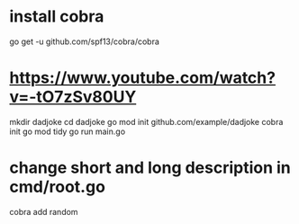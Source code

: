 # install cobra
go get -u github.com/spf13/cobra/cobra

# https://www.youtube.com/watch?v=-tO7zSv80UY
mkdir dadjoke
cd dadjoke
go mod init github.com/example/dadjoke
cobra init
go mod tidy
go run main.go
# change short and long description in cmd/root.go
cobra add random
